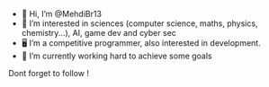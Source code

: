 - 👋 Hi, I’m @MehdiBr13
- 👀 I’m interested in sciences (computer science, maths, physics, chemistry...), AI, game dev and cyber sec
- 🖥️ I’m a competitive programmer, also interested in development.
- 🌱 I’m currently working hard to achieve some goals
<!---
MehdiTechDev/MehdiTechDev is a ✨ special ✨ repository because its `README.md` (this file) appears on your GitHub profile.
You can click the Preview link to take a look at your changes.
--->
Dont forget to follow !
